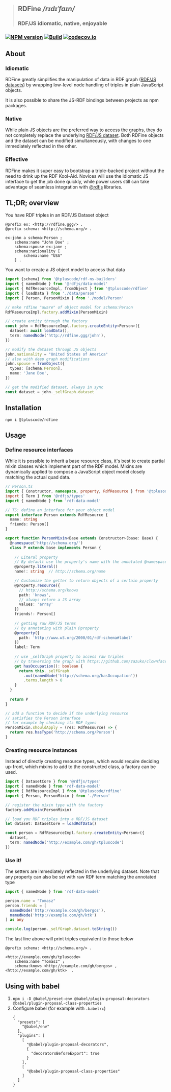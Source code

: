 > ## RDFine _/rɪdɪˈfaɪn/_
> ### **RDF**/JS **i**diomatic, **n**ative, **e**njoyable
### [![NPM version](https://img.shields.io/npm/v/@tpluscode/rdfine.svg?style=flat-square)](https://www.npmjs.com/package/@tpluscode/rdfine) [![Build](https://travis-ci.org/tpluscode/rdfine.svg?branch=master)](https://travis-ci.org/tpluscode/rdfine) [![codecov.io](https://codecov.io/github/tpluscode/rdfine/coverage.svg?branch=master)](https://codecov.io/github/tpluscode/rdfine?branch=master)

## About

### Idiomatic

RDFine greatly simplifies the manipulation of data in RDF graph ([RDF/JS datasets][dataset])
by wrapping low-level node handling of triples in plain JavaScript objects.

It is also possible to share the JS-RDF bindings between projects as npm packages.

### Native

While plain JS objects are the preferred way to access the graphs, they do not completely
replace the underlying [RDF/JS dataset][dataset]. Both RDFine objects and the dataset can
be modified simultaneously, with changes to one immediately reflected in the other.

### Effective

RDFine makes it super easy to bootstrap a triple-backed project without the need
to drink up the RDF Kool-Aid. Novices will use the idiomatic JS interface to get
the job done quickly, while power users still can take advantage of seamless
integration with [@rdfjs][rdfjs] libraries.

[dataset]: https://rdf.js.org/dataset-spec/
[rdfjs]: https://www.npmjs.com/search?q=rdfjs

## TL;DR; overview

You have RDF triples in an RDF/JS Dataset object

```turtle
@prefix ex: <http://rdfine.ggg/> .
@prefix schema: <http://schema.org/> .

ex:john a schema:Person ; 
    schema:name "John Doe" ;
    schema:spouse ex:jane ;
    schema:nationality [
        schema:name "USA"
    ] .
```

You want to create a JS object model to access that data

```typescript
import {schema} from '@tpluscode/rdf-ns-builders'
import { namedNode } from '@rdfjs/data-model'
import { RdfResourceImpl, fromObject } from '@tpluscode/rdfine'
import { loadData } from './data/person'
import { Person, PersonMixin } from './model/Person'

// make rdfine "aware" of object model for schema:Person
RdfResourceImpl.factory.addMixin(PersonMixin)

// create entity through the factory
const john = RdfResourceImpl.factory.createEntity<Person>({
  dataset: await loadData(),
  term: namedNode('http://rdfine.ggg/john'),
})

// modify the dataset through JS objects
john.nationality = "United States of America"
// also with deep graph modifications
john.spouse = fromObject({
  types: [schema.Person],
  name: 'Jane Doe',
})

// get the modified dataset, always in sync
const dataset = john._selfGraph.dataset
```

## Installation

```shell script
npm i @tpluscode/rdfine
```

## Usage
### Define resource interfaces

While it is possible to inherit a base resource class, it's best to create partial mixin classes
which implement part of the RDF model. Mixins are dynamically applied to compose a JavaScript object model
closely matching the actual quad data.

```typescript
// Person.ts
import { Constructor, namespace, property, RdfResource } from '@tplusode/rdfine'
import { Term } from '@rdfjs/types'
import { namedNode } from 'rdf-data-model'

// TS: define an interface for your object model
export interface Person extends RdfResource {
  name: string
  friends: Person[]
}

export function PersonMixin<Base extends Constructor>(base: Base) {
  @namespace('http://schema.org/')
  class P extends base implements Person {
  
    // Literal property
    // By default use the property's name with the annotated @namespace    
    @property.literal()
    name!: string  // http://schema.org/name

    // Customize the getter to return objects of a certain property
    @property.resource({
      // http://schema.org/knows
      path: 'knows',
      // always return a JS array
      values: 'array'
    })
    friends!: Person[]
    
    // getting raw RDF/JS terms
    // by annotating with plain @property
    @property({ 
      path: 'http://www.w3.org/2000/01/rdf-schema#label'
    })
    label: Term
    
    // use _selfGraph property to access raw triples
    // by traversing the graph with https://github.com/zazuko/clownface
    get hasOccupation(): boolean {
      return this._selfGraph
        .out(namedNode('http://schema.org/hasOccupation'))
        .terms.length > 0
    }
  }
 
  return P
}

// add a function to decide if the underlying resource
// satisfies the Person interface
// for example by checking its RDF types
PersonMixin.shouldApply = (res: RdfResource) => {
  return res.hasType('http://schema.org/Person')
}
```

### Creating resource instances

Instead of directly creating resource types, which would require deciding up-front, which
mixins to add to the constructed class, a factory can be used.

```typescript
import { DatasetCore } from '@rdfjs/types'
import { namedNode } from 'rdf-data-model'
import { RdfResourceImpl } from '@tpluscode/rdfine'
import { Person, PersonMixin } from './Person'

// register the mixin type with the factory
factory.addMixin(PersonMixin)

// load you RDF triples into a RDF/JS dataset
let dataset: DatasetCore = loadRdfData()

const person = RdfResourceImpl.factory.createEntity<Person>({
  dataset,
  term: namedNode('http://example.com/gh/tpluscode')
})
```

### Use it!

The setters are immediately reflected in the underlying dataset.
Note that any property can also be set with raw RDF term matching the annotated type

```typescript
import { namedNode } from 'rdf-data-model'

person.name = "Tomasz"
person.friends = [
  namedNode('http://example.com/gh/bergos'),
  namedNode('http://example.com/gh/ktk')
] as any

console.log(person._selfGraph.dataset.toString())
```

The last line above will print triples equivalent to those below

```turtle
@prefix schema: <http://schema.org/> .

<http://example.com/gh/tpluscode> 
    schema:name "Tomasz" ;
    schema:knows <http://example.com/gh/bergos> , <http://example.com/gh/ktk>  .
```

## Using with babel

1. `npm i -D @babel/preset-env @babel/plugin-proposal-decorators @babel/plugin-proposal-class-properties`
1. Configure babel (for example with `.babelrc`)
    ```
    {
      "presets": [
        "@babel/env"
      ],
      "plugins": [
        [
          "@babel/plugin-proposal-decorators",
          {
            "decoratorsBeforeExport": true
          }
        ],
        [
          "@babel/plugin-proposal-class-properties"
        ]
      ]
    }
    ```
